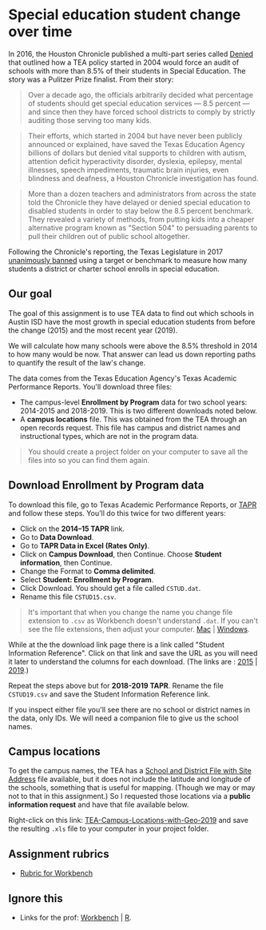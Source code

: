 # Special education student change over time

In 2016, the Houston Chronicle published a multi-part series called [Denied](https://www.houstonchronicle.com/denied/1/) that outlined how a TEA policy started in 2004 would force an audit of schools with more than 8.5% of their students in Special Education. The story was a Pulitzer Prize finalist. From their story:

> Over a decade ago, the officials arbitrarily decided what percentage of students should get special education services — 8.5 percent — and since then they have forced school districts to comply by strictly auditing those serving too many kids.

> Their efforts, which started in 2004 but have never been publicly announced or explained, have saved the Texas Education Agency billions of dollars but denied vital supports to children with autism, attention deficit hyperactivity disorder, dyslexia, epilepsy, mental illnesses, speech impediments, traumatic brain injuries, even blindness and deafness, a Houston Chronicle investigation has found.

> More than a dozen teachers and administrators from across the state told the Chronicle they have delayed or denied special education to disabled students in order to stay below the 8.5 percent benchmark. They revealed a variety of methods, from putting kids into a cheaper alternative program known as "Section 504" to persuading parents to pull their children out of public school altogether.

Following the Chronicle's reporting, the Texas Legislature in 2017 [unanimously banned](https://www.chron.com/news/houston-texas/houston/article/Legislature-unanimously-approves-bill-designed-to-11134046.php) using a target or benchmark to measure how many students a district or charter school enrolls in special education.

## Our goal

The goal of this assignment is to use TEA data to find out which schools in Austin ISD have the most growth in special education students from before the change (2015) and the most recent year (2019).

We will calculate how many schools were above the 8.5% threshold in 2014 to how many would be now. That answer can lead us down reporting paths to quantify the result of the law's change.

The data comes from the Texas Education Agency's Texas Academic Performance Reports. You'll download three files:

- The campus-level **Enrollment by Program** data for two school years: 2014-2015 and 2018-2019. This is two different downloads noted below.
- A **campus locations** file. This was obtained from the TEA through an open records request. This file has campus and district names and instructional types, which are not in the program data.

> You should create a project folder on your computer to save all the files into so you can find them again.

## Download Enrollment by Program data

To download this file, go to Texas Academic Performance Reports, or [TAPR](https://tea.texas.gov/perfreport/tapr/index.html) and follow these steps. You'll do this twice for two different years:

- Click on the **2014–15 TAPR** link.
- Go to **Data Download**.
- Go to **TAPR Data in Excel (Rates Only)**.
- Click on **Campus Download**, then Continue.
  Choose **Student information**, then Continue.
- Change the Format to **Comma delimited**.
- Select **Student: Enrollment by Program**.
- Click Download. You should get a file called `CSTUD.dat`.
- Rename this file `CSTUD15.csv`.

> It's important that when you change the name you change file extension to `.csv` as Workbench doesn't understand `.dat`. If you can't see the file extensions, then adjust your computer. [Mac](https://support.apple.com/guide/mac-help/show-or-hide-filename-extensions-on-mac-mchlp2304/mac) | [Windows](https://www.thewindowsclub.com/show-file-extensions-in-windows).

While at the the download link page there is a link called "Student Information Reference". Click on that link and save the URL as you will need it later to understand the columns for each download. (The links are : [2015](https://rptsvr1.tea.texas.gov/perfreport/tapr/2015/xplore/cstud.html) | [2019](https://rptsvr1.tea.texas.gov/perfreport/tapr/2019/xplore/cstud.html).)

Repeat the steps above but for  **2018-2019 TAPR**. Rename the file `CSTUD19.csv` and save the Student Information Reference link.

If you inspect either file you'll see there are no school or district names in the data, only IDs. We will need a companion file to give us the school names.

## Campus locations

To get the campus names, the TEA has a [School and District File with Site Address](http://tea4avholly.tea.state.tx.us/tea.askted.web/Forms/Home.aspx) file available, but it does not include the latitude and longitude of the schools, something that is useful for mapping. (Though we may or may not to that in this assignment.) So I requested those locations via a **public information request** and have that file available below.

Right-click on this link: [TEA-Campus-Locations-with-Geo-2019](TEA-Campus-Locations-with-Geo-2019.xls) and save the resulting `.xls` file to your computer in your project folder.

## Assignment rubrics

- [Rubric for Workbench](rubric-wb.md)

## Ignore this

- Links for the prof: [Workbench](https://app.workbenchdata.com/workflows/76665/) | [R](https://github.com/utdata/rwd-r-tea-sped-answers).
